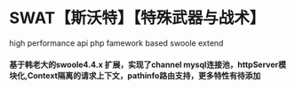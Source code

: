 # SWAT【斯沃特】【特殊武器与战术】
high performance api php famework based swoole extend

#### 基于韩老大的swoole4.4.x 扩展，实现了channel mysql连接池，httpServer模块化,Context隔离的请求上下文，pathinfo路由支持，更多特性有待添加
